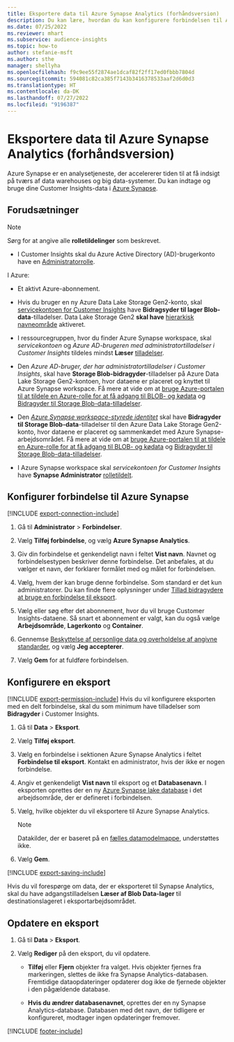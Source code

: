 ```yaml
---
title: Eksportere data til Azure Synapse Analytics (forhåndsversion)
description: Du kan lære, hvordan du kan konfigurere forbindelsen til Azure Synapse Analytics.
ms.date: 07/25/2022
ms.reviewer: mhart
ms.subservice: audience-insights
ms.topic: how-to
author: stefanie-msft
ms.author: sthe
manager: shellyha
ms.openlocfilehash: f9c9ee55f2874ae1dcaf82f2ff17ed0fbbb7804d
ms.sourcegitcommit: 594081c82ca385f7143b3416378533aaf2d6d0d3
ms.translationtype: HT
ms.contentlocale: da-DK
ms.lasthandoff: 07/27/2022
ms.locfileid: "9196387"
---
```

# <a name="export-data-to-azure-synapse-analytics-preview"></a>Eksportere data til Azure Synapse Analytics (forhåndsversion)

Azure Synapse er en analysetjeneste, der accelererer tiden til at få indsigt på tværs af data warehouses og big data-systemer. Du kan indtage og bruge dine Customer Insights-data i [Azure Synapse](/azure/synapse-analytics/overview-what-is).

## <a name="prerequisites"></a>Forudsætninger

> [!NOTE]
> Sørg for at angive alle **rolletildelinger** som beskrevet.

- I Customer Insights skal du Azure Active Directory (AD)-brugerkonto have en [Administratorrolle](permissions.md#assign-roles-and-permissions).

I Azure:

- Et aktivt Azure-abonnement.

- Hvis du bruger en ny Azure Data Lake Storage Gen2-konto, skal [servicekontoen for Customer Insights](connect-service-principal.md) have **Bidragsyder til lager Blob-data**-tilladelser. Data Lake Storage Gen2 **skal have** [hierarkisk navneområde](/azure/storage/blobs/data-lake-storage-namespace) aktiveret.

- I ressourcegruppen, hvor du finder Azure Synapse workspace, skal *servicekontoen* og *Azure AD-brugeren med administratortilladelser i Customer Insights* tildeles mindst **Læser** [tilladelser](/azure/role-based-access-control/role-assignments-portal).

- Den *Azure AD-bruger, der har administratortilladelser i Customer Insights*, skal have **Storage Blob-bidragyder**-tilladelser på Azure Data Lake Storage Gen2-kontoen, hvor dataene er placeret og knyttet til Azure Synapse workspace. Få mere at vide om at [bruge Azure-portalen til at tildele en Azure-rolle for at få adgang til BLOB- og kødata](/azure/storage/common/storage-auth-aad-rbac-portal) og [Bidragyder til Storage Blob-data-tilladelser](/azure/role-based-access-control/built-in-roles#storage-blob-data-contributor).

- Den *[Azure Synapse workspace-styrede identitet](/azure/synapse-analytics/security/synapse-workspace-managed-identity)* skal have **Bidragyder til Storage Blob-data**-tilladelser til den Azure Data Lake Storage Gen2-konto, hvor dataene er placeret og sammenkædet med Azure Synapse-arbejdsområdet. Få mere at vide om at [bruge Azure-portalen til at tildele en Azure-rolle for at få adgang til BLOB- og kødata](/azure/storage/common/storage-auth-aad-rbac-portal) og [Bidragyder til Storage Blob-data-tilladelser](/azure/role-based-access-control/built-in-roles#storage-blob-data-contributor).

- I Azure Synapse workspace skal *servicekontoen for Customer Insights* have **Synapse Administrator** [rolletildelt](/azure/synapse-analytics/security/how-to-set-up-access-control).

## <a name="set-up-connection-to-azure-synapse"></a>Konfigurer forbindelse til Azure Synapse

[!INCLUDE [export-connection-include](includes/export-connection-admn.md)]

1. Gå til **Administrator** > **Forbindelser**.

1. Vælg **Tilføj forbindelse**, og vælg **Azure Synapse Analytics**.

1. Giv din forbindelse et genkendeligt navn i feltet **Vist navn**. Navnet og forbindelsestypen beskriver denne forbindelse. Det anbefales, at du vælger et navn, der forklarer formålet med og målet for forbindelsen.

1. Vælg, hvem der kan bruge denne forbindelse. Som standard er det kun administratorer. Du kan finde flere oplysninger under [Tillad bidragydere at bruge en forbindelse til eksport](connections.md#allow-contributors-to-use-a-connection-for-exports).

1. Vælg eller søg efter det abonnement, hvor du vil bruge Customer Insights-dataene. Så snart et abonnement er valgt, kan du også vælge **Arbejdsområde**, **Lagerkonto** og **Container**.

1. Gennemse [Beskyttelse af personlige data og overholdelse af angivne standarder](connections.md#data-privacy-and-compliance), og vælg **Jeg accepterer**.

1. Vælg **Gem** for at fuldføre forbindelsen.

## <a name="configure-an-export"></a>Konfigurere en eksport

[!INCLUDE [export-permission-include](includes/export-permission.md)] Hvis du vil konfigurere eksporten med en delt forbindelse, skal du som minimum have tilladelser som **Bidragyder** i Customer Insights.

1. Gå til **Data** > **Eksport**.

1. Vælg **Tilføj eksport**.

1. Vælg en forbindelse i sektionen Azure Synapse Analytics i feltet **Forbindelse til eksport**. Kontakt en administrator, hvis der ikke er nogen forbindelse.

1. Angiv et genkendeligt **Vist navn** til eksport og et **Databasenavn**. I eksporten oprettes der en ny [Azure Synapse lake database](/azure/synapse-analytics/database-designer/concepts-lake-database) i det arbejdsområde, der er defineret i forbindelsen.

1. Vælg, hvilke objekter du vil eksportere til Azure Synapse Analytics.
   > [!NOTE]
   > Datakilder, der er baseret på en [fælles datamodelmappe](connect-common-data-model.md), understøttes ikke.

1. Vælg **Gem**.

[!INCLUDE [export-saving-include](includes/export-saving.md)]

Hvis du vil forespørge om data, der er eksporteret til Synapse Analytics, skal du have adgangstilladelsen **Læser af Blob Data-lager** til destinationslageret i eksportarbejdsområdet.

## <a name="update-an-export"></a>Opdatere en eksport

1. Gå til **Data** > **Eksport**.

1. Vælg **Rediger** på den eksport, du vil opdatere.

   - **Tilføj** eller **Fjern** objekter fra valget. Hvis objekter fjernes fra markeringen, slettes de ikke fra Synapse Analytics-databasen. Fremtidige dataopdateringer opdaterer dog ikke de fjernede objekter i den pågældende database.

   - **Hvis du ændrer databasenavnet**, oprettes der en ny Synapse Analytics-database. Databasen med det navn, der tidligere er konfigureret, modtager ingen opdateringer fremover.

[!INCLUDE [footer-include](includes/footer-banner.md)]
